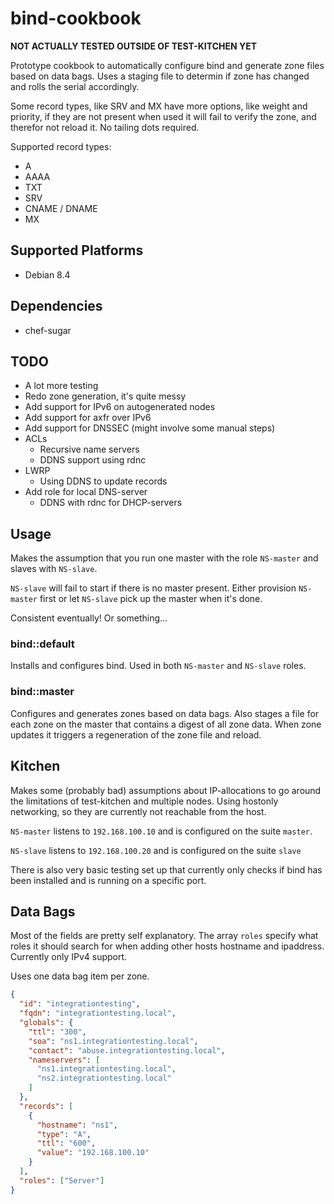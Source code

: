 # bind-cookbook

**NOT ACTUALLY TESTED OUTSIDE OF TEST-KITCHEN YET**

Prototype cookbook to automatically configure bind and generate zone files based
on data bags. Uses a staging file to determin if zone has changed and rolls the
serial accordingly.

Some record types, like SRV and MX have more options, like weight and priority,
if they are not present when used it will fail to verify the zone, and therefor
not reload it. No tailing dots required.

Supported record types:
  - A
  - AAAA
  - TXT
  - SRV
  - CNAME / DNAME
  - MX

## Supported Platforms

- Debian 8.4

## Dependencies

- chef-sugar

## TODO

- A lot more testing
- Redo zone generation, it's quite messy
- Add support for IPv6 on autogenerated nodes
- Add support for axfr over IPv6
- Add support for DNSSEC (might involve some manual steps)
- ACLs
  - Recursive name servers
  - DDNS support using rdnc
- LWRP
  - Using DDNS to update records
- Add role for local DNS-server
  - DDNS with rdnc for DHCP-servers

## Usage

Makes the assumption that you run one master with the role `NS-master` and
slaves with `NS-slave`.

`NS-slave` will fail to start if there is no master present. Either provision
`NS-master` first or let `NS-slave` pick up the master when it's done.

Consistent eventually! Or something...

### bind::default
Installs and configures bind. Used in both `NS-master` and `NS-slave` roles.

### bind::master
Configures and generates zones based on data bags. Also stages a file for each
zone on the master that contains a digest of all zone data. When zone updates it
triggers a regeneration of the zone file and reload.

## Kitchen
Makes some (probably bad) assumptions about IP-allocations to go around the
limitations of test-kitchen and multiple nodes. Using hostonly networking, so
they are currently not reachable from the host.

`NS-master` listens to `192.168.100.10` and is configured on the suite `master`.

`NS-slave` listens to `192.168.100.20` and is configured on the suite `slave`

There is also very basic testing set up that currently only checks if bind has
been installed and is running on a specific port.

## Data Bags

Most of the fields are pretty self explanatory. The array `roles` specify what
roles it should search for when adding other hosts hostname and ipaddress.
Currently only IPv4 support.

Uses one data bag item per zone.

```json
{
  "id": "integrationtesting",
  "fqdn": "integrationtesting.local",
  "globals": {
    "ttl": "300",
    "soa": "ns1.integrationtesting.local",
    "contact": "abuse.integrationtesting.local",
    "nameservers": [
      "ns1.integrationtesting.local",
      "ns2.integrationtesting.local"
    ]
  },
  "records": [
    {
      "hostname": "ns1",
      "type": "A",
      "ttl": "600",
      "value": "192.168.100.10"
    }
  ],
  "roles": ["Server"]
}
```
